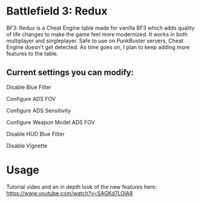 # Battlefield 3: Redux

BF3: Redux is a Cheat Engine table made for vanilla BF3 which adds quality of life changes to make the game feel more modernized. It works in both multiplayer and singleplayer. Safe to use on PunkBuster servers, Cheat Engine doesn't get detected. As time goes on, I plan to keep adding more features to the table.
 
## Current settings you can modify:

Disable Blue Filter

Configure ADS FOV

Configure ADS Sensitivity

Configure Weapon Model ADS FOV

Disable HUD Blue Filter

Disable Vignette

# Usage

Tutorial video and an in depth look of the new features here: https://www.youtube.com/watch?v=SAGKd7LOlA8











